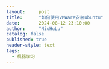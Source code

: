 ```yaml
---
layout:     post
title:      "如何使用VMWare安装ubuntu"
date:       2024-08-12 23:10:00
author:     "NiuHuLu"
catalog: false
published: true
header-style: text
tags:
  - 机器学习
---
```




